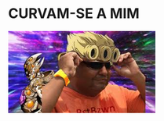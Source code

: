 # CURVAM-SE A MIM
![TOME CUIDADO](https://github.com/TIAGOH515/Web_Page-TIAGO_1A_DIRCE_MAIA/blob/main/banido.png)
